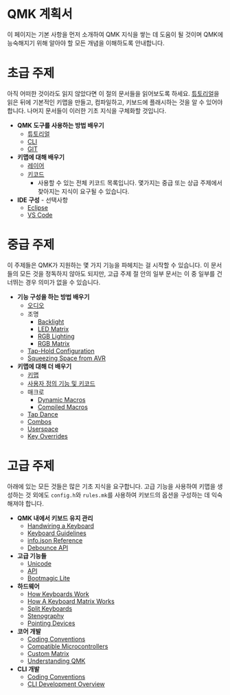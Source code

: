 # QMK 계획서

이 페이지는 기본 사항을 먼저 소개하여 QMK 지식을 쌓는 데 도움이 될 것이며 QMK에 능숙해지기 위해 알아야 할 모든 개념을 이해하도록 안내합니다.

# 초급 주제

아직 어떠한 것이라도 읽지 않았다면 이 절의 문서들을 읽어보도록 하세요. [튜토리얼](ko/newbs.md)을 읽은 뒤에 기본적인 키맵을 만들고, 컴파일하고, 키보드에 플래시하는 것을 알 수 있어야 합니다. 나머지 문서들이 이러한 기초 지식을 구체화할 것입니다. 

* **QMK 도구를 사용하는 방법 배우기**
    * [튜토리얼](ko/newbs.md)
    * [CLI](ko/cli.md)
    * [GIT](ko/newbs_git_best_practices.md)
* **키맵에 대해 배우기**
    * [레이어](ko/feature_layers.md)
    * [키코드](ko/keycodes.md)
        * 사용할 수 있는 전체 키코드 목록입니다. 몇가지는 중급 또는 상급 주제에서 찾아지는 지식이 요구될 수 있습니다.
* **IDE 구성** - 선택사항
    * [Eclipse](ko/other_eclipse.md)
    * [VS Code](ko/other_vscode.md)

# 중급 주제

이 주제들은 QMK가 지원하는 몇 가지 기능을 파헤치는 걸 시작할 수 있습니다. 이 문서들의 모든 것을 정독하지 않아도 되지만, 고급 주제 절 안의 일부 문서는 이 중 일부를 건너뛰는 경우 의미가 없을 수 있습니다.

* **기능 구성을 하는 방법 배우기**
    <!-- * Configuration Overview  FIXME(skullydazed/anyone): write this document -->
    * [오디오](ko/feature_audio.md)
    * 조명
        * [Backlight](ko/feature_backlight.md)
        * [LED Matrix](ko/feature_led_matrix.md)
        * [RGB Lighting](ko/feature_rgblight.md)
        * [RGB Matrix](ko/feature_rgb_matrix.md)
    * [Tap-Hold Configuration](ko/tap_hold.md)
    * [Squeezing Space from AVR](ko/squeezing_avr.md)
* **키맵에 대해 더 배우기**
    * [키맵](ko/keymap.md)
    * [사용자 정의 기능 및 키코드](ko/custom_quantum_functions.md)
    * 매크로
        * [Dynamic Macros](ko/feature_dynamic_macros.md)
        * [Compiled Macros](ko/feature_macros.md)
    * [Tap Dance](ko/feature_tap_dance.md)
    * [Combos](ko/feature_combo.md)
    * [Userspace](ko/feature_userspace.md)
    * [Key Overrides](ko/feature_key_overrides.md)

# 고급 주제

아래에 있는 모든 것들은 많은 기초 지식을 요구합니다. 고급 기능을 사용하여 키맵을 생성하는 것 외에도 `config.h`와 `rules.mk`를 사용하여 키보드의 옵션을 구성하는 데 익숙해져야 합니다.

* **QMK 내에서 키보드 유지 관리**
    * [Handwiring a Keyboard](ko/hand_wire.md)
    * [Keyboard Guidelines](ko/hardware_keyboard_guidelines.md)
    * [info.json Reference](ko/reference_info_json.md)
    * [Debounce API](ko/feature_debounce_type.md)
* **고급 기능들**
    * [Unicode](ko/feature_unicode.md)
    * [API](ko/api_overview.md)
    * [Bootmagic Lite](ko/feature_bootmagic.md)
* **하드웨어**
    * [How Keyboards Work](ko/how_keyboards_work.md)
    * [How A Keyboard Matrix Works](ko/how_a_matrix_works.md)
    * [Split Keyboards](ko/feature_split_keyboard.md)
    * [Stenography](ko/feature_stenography.md)
    * [Pointing Devices](ko/feature_pointing_device.md)
* **코어 개발**
    * [Coding Conventions](ko/coding_conventions_c.md)
    * [Compatible Microcontrollers](ko/compatible_microcontrollers.md)
    * [Custom Matrix](ko/custom_matrix.md)
    * [Understanding QMK](ko/understanding_qmk.md)
* **CLI 개발**
    * [Coding Conventions](ko/coding_conventions_python.md)
    * [CLI Development Overview](ko/cli_development.md)
